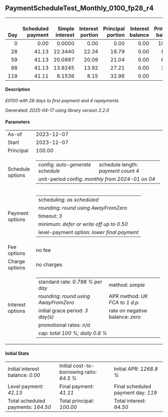 <h2>PaymentScheduleTest_Monthly_0100_fp28_r4</h2>
<table>
    <thead style="vertical-align: bottom;">
        <th style="text-align: right;">Day</th>
        <th style="text-align: right;">Scheduled payment</th>
        <th style="text-align: right;">Simple interest</th>
        <th style="text-align: right;">Interest portion</th>
        <th style="text-align: right;">Principal portion</th>
        <th style="text-align: right;">Interest balance</th>
        <th style="text-align: right;">Principal balance</th>
        <th style="text-align: right;">Total simple interest</th>
        <th style="text-align: right;">Total interest</th>
        <th style="text-align: right;">Total principal</th>
    </thead>
    <tr style="text-align: right;">
        <td class="ci00">0</td>
        <td class="ci01" style="white-space: nowrap;">0.00</td>
        <td class="ci02">0.0000</td>
        <td class="ci03">0.00</td>
        <td class="ci04">0.00</td>
        <td class="ci05">0.00</td>
        <td class="ci06">100.00</td>
        <td class="ci07">0.0000</td>
        <td class="ci08">0.00</td>
        <td class="ci09">0.00</td>
    </tr>
    <tr style="text-align: right;">
        <td class="ci00">28</td>
        <td class="ci01" style="white-space: nowrap;">41.13</td>
        <td class="ci02">22.3440</td>
        <td class="ci03">22.34</td>
        <td class="ci04">18.79</td>
        <td class="ci05">0.00</td>
        <td class="ci06">81.21</td>
        <td class="ci07">22.3440</td>
        <td class="ci08">22.34</td>
        <td class="ci09">18.79</td>
    </tr>
    <tr style="text-align: right;">
        <td class="ci00">59</td>
        <td class="ci01" style="white-space: nowrap;">41.13</td>
        <td class="ci02">20.0897</td>
        <td class="ci03">20.09</td>
        <td class="ci04">21.04</td>
        <td class="ci05">0.00</td>
        <td class="ci06">60.17</td>
        <td class="ci07">42.4337</td>
        <td class="ci08">42.43</td>
        <td class="ci09">39.83</td>
    </tr>
    <tr style="text-align: right;">
        <td class="ci00">88</td>
        <td class="ci01" style="white-space: nowrap;">41.13</td>
        <td class="ci02">13.9245</td>
        <td class="ci03">13.92</td>
        <td class="ci04">27.21</td>
        <td class="ci05">0.00</td>
        <td class="ci06">32.96</td>
        <td class="ci07">56.3583</td>
        <td class="ci08">56.35</td>
        <td class="ci09">67.04</td>
    </tr>
    <tr style="text-align: right;">
        <td class="ci00">119</td>
        <td class="ci01" style="white-space: nowrap;">41.11</td>
        <td class="ci02">8.1536</td>
        <td class="ci03">8.15</td>
        <td class="ci04">32.96</td>
        <td class="ci05">0.00</td>
        <td class="ci06">0.00</td>
        <td class="ci07">64.5119</td>
        <td class="ci08">64.50</td>
        <td class="ci09">100.00</td>
    </tr>
</table>
<h4>Description</h4>
<p><i>£0100 with 28 days to first payment and 4 repayments</i></p>
<p>Generated: <i>2025-04-17 using library version 2.2.0</i></p>
<h4>Parameters</h4>
<table>
    <tr>
        <td>As-of</td>
        <td>2023-12-07</td>
    </tr>
    <tr>
        <td>Start</td>
        <td>2023-12-07</td>
    </tr>
    <tr>
        <td>Principal</td>
        <td>100.00</td>
    </tr>
    <tr>
        <td>Schedule options</td>
        <td>
            <table>
                <tr>
                    <td>config: <i>auto-generate schedule</i></td>
                    <td>schedule length: <i><i>payment count</i> 4</i></td>
                </tr>
                <tr>
                    <td colspan="2" style="white-space: nowrap;">unit-period config: <i>monthly from 2024-01 on 04</i></td>
                </tr>
            </table>
        </td>
    </tr>
    <tr>
        <td>Payment options</td>
        <td>
            <table>
                <tr>
                    <td>scheduling: <i>as scheduled</i></td>
                </tr>
                <tr>
                    <td>rounding: <i>round using AwayFromZero</i></td>
                </tr>
                <tr>
                    <td>timeout: <i>3</i></td>
                </tr>
                <tr>
                    <td>minimum: <i>defer&nbsp;or&nbsp;write&nbsp;off&nbsp;up&nbsp;to&nbsp;0.50</i></td>
                </tr>
                <tr>
                    <td>level-payment option: <i>lower&nbsp;final&nbsp;payment</i></td>
                </tr>
            </table>
        </td>
    </tr>
    <tr>
        <td>Fee options</td>
        <td>no fee
        </td>
    </tr>
    <tr>
        <td>Charge options</td>
        <td>no charges
        </td>
    </tr>
    <tr>
        <td>Interest options</td>
        <td>
            <table>
                <tr>
                    <td>standard rate: <i>0.798 % per day</i></td>
                    <td>method: <i>simple</i></td>
                </tr>
                <tr>
                    <td>rounding: <i>round using AwayFromZero</i></td>
                    <td>APR method: <i>UK FCA to 1 d.p.</i></td>
                </tr>
                <tr>
                    <td>initial grace period: <i>3 day(s)</i></td>
                    <td>rate on negative balance: <i>zero</i></td>
                </tr>
                <tr>
                    <td colspan="2">promotional rates: <i><i>n/a</i></i></td>
                </tr>
                <tr>
                    <td colspan="2">cap: <i>total 100 %; daily 0.8 %</td>
                </tr>
            </table>
        </td>
    </tr>
</table>
<h4>Initial Stats</h4>
<table>
    <tr>
        <td>Initial interest balance: <i>0.00</i></td>
        <td>Initial cost-to-borrowing ratio: <i>64.5 %</i></td>
        <td>Initial APR: <i>1268.8 %</i></td>
    </tr>
    <tr>
        <td>Level payment: <i>41.13</i></td>
        <td>Final payment: <i>41.11</i></td>
        <td>Final scheduled payment day: <i>119</i></td>
    </tr>
    <tr>
        <td>Total scheduled payments: <i>164.50</i></td>
        <td>Total principal: <i>100.00</i></td>
        <td>Total interest: <i>64.50</i></td>
    </tr>
</table>
